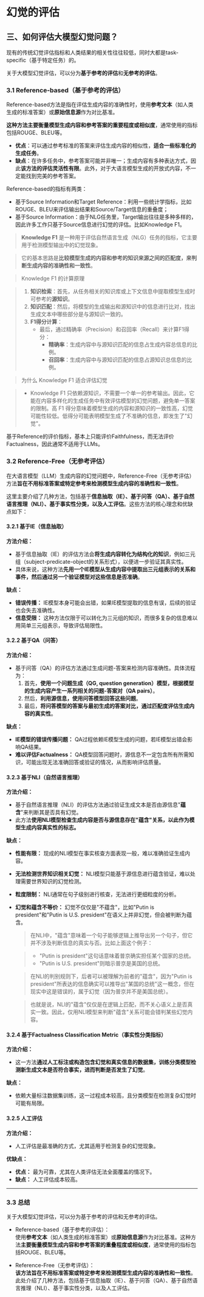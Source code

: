# 幻觉的评估

## 三、如何评估大模型幻觉问题？

现有的传统幻觉评估指标和人类结果的相关性往往较低，同时大都是task-specific（基于特定任务）的。

关于大模型幻觉评估，可以分为**基于参考的评估**和**无参考的评估**。

### 3.1 Reference-based（基于参考的评估）

Reference-based方法是指在评估生成内容的准确性时，使用**参考文本**（如人类生成的标准答案）或**原始信息源**作为对比基准。

**这种方法主要衡量模型生成内容和参考答案的重要程度或相似度**，通常使用的指标包括ROUGE、BLEU等。

- **优点**：可以通过参考标准的答案来评估生成内容的相似性，**适合一些标准化的生成任务**。
- **缺点**：在许多任务中，参考答案可能并非唯一；生成内容有多种表达方式，因此**该方法的评估灵活性有限**。此外，对于大语言模型生成的开放式内容，不一定能找到完美的参考答案。

Reference-based的指标有两类：

- 基于Source Information和Target Reference：利用一些统计学指标，比如ROUGE、BLEU来评估输出结果和Source/Target信息的重叠度；
- 基于Source Information：由于NLG任务里，Target输出往往是多种多样的，因此许多工作只基于Source信息进行幻觉的评估。比如Knowledge F1。

> **Knowledge F1** 是一种用于评估自然语言生成（NLG）任务的指标，它主要用于检测模型输出中的幻觉现象。

> 它的基本思路是**比较模型生成的内容和参考的知识来源之间的匹配度，来判断生成内容的准确性和一致性**。

> Knowledge F1 的计算原理

> 1. **知识检索**：首先，从任务相关的知识库或上下文信息中提取模型生成时可参考的**源知识**。
> 2. **知识匹配**：然后，将模型的生成输出和源知识中的信息进行比对，找出生成文本中哪些部分是与源知识一致的。
> 3. **F1得分计算**：
>     - 最后，通过精确率（Precision）和召回率（Recall）来计算F1得分：
>          - **精确率**：生成内容中与源知识匹配的信息占生成内容总信息的比例。
>          - **召回率**：生成内容中与源知识匹配的信息占源知识总信息的比例。

>  为什么 Knowledge F1 适合评估幻觉

> - Knowledge F1 只依赖源知识，不需要一个单一的参考输出。因此，它能在内容多样化的生成任务中有效评估模型的幻觉问题，避免单一答案的限制。高 F1 得分意味着模型生成的内容和源知识的一致性高，幻觉可能性较低。低得分可能表明模型生成了不准确的信息，即发生了"幻觉"。

基于Reference的评价指标，基本上只能评价Faithfulness，而无法评价Factualness，因此通常不适用于LLMs。


### 3.2 Reference-Free（无参考评估）

在大语言模型（LLM）生成内容的幻觉问题中，Reference-Free（无参考评估）方法**旨在不用标准答案或特定参考来检测模型生成内容的准确性和一致性**。

这里主要介绍了几种方法，包括基于**信息抽取（IE）、基于问答（QA）、基于自然语言推理（NLI）、基于事实性分类，以及人工评估**。这些方法的核心理念和优缺点如下：

#### 3.2.1 基于IE（信息抽取）

**方法介绍：**

- 基于信息抽取（IE）的评估方法会**将生成内容转化为结构化的知识**，例如三元组（subject-predicate-object的关系形式），以便进一步验证其真实性。
- 具体来说，这种方法**先用一个IE模型从生成内容中提取出三元组表示的关系和事件，然后通过另一个验证模型对这些信息是否准确**。

**缺点：**

- **错误传播：** IE模型本身可能会出错，如果IE模型提取的信息有误，后续的验证也会失去准确性。
- **信息受限：** 这种方法仅限于可以转化为三元组的知识，而很多复杂的信息难以用简单三元组表示，导致评估局限性。

#### 3.2.2 基于QA（问答）

**方法介绍：**

- 基于问答（QA）的评估方法通过生成问题-答案来检测内容准确性。具体流程为：
     1. 首先，**使用一个问题生成（QG, question generation）模型，根据模型的生成内容产生一系列相关的问题-答案对（QA pairs）**。
     2. 然后，**利用源信息，使用问答模型回答这些问题**。
     3. 最后，**将问答模型的答案与最初生成的答案对比，通过匹配度评估生成内容的真实性**。

**缺点：**

- **IE模型的错误传播问题：** QA过程依赖IE模型生成的问题，若IE模型出错会影响QA结果。
- **难以评估Factualness：** QA模型回答问题时，源信息不一定包含所有所需知识，可能出现无法准确回答或验证的情况，从而影响评估质量。


#### 3.2.3 基于NLI（自然语言推理）

**方法介绍：**

- 基于自然语言推理（NLI）的评估方法通过验证生成文本是否由源信息"**蕴含**"来判断其是否具有幻觉。
- 此方法**使用NLI模型检查生成内容是否与源信息存在"蕴含"关系，以此作为模型生成内容真实性的标志。**

**缺点：**

- **性能有限：** 现成的NLI模型在事实核查方面表现一般，难以准确验证生成内容。
- **无法检测世界知识相关幻觉：** NLI模型只能基于源信息进行蕴含验证，难以处理需要世界知识的幻觉检测。
- **粒度限制：** NLI通常在句子级别进行核查，无法进行更细粒度的分析。
- **幻觉和蕴含不等价：** 幻觉不仅仅是"不蕴含"，比如"Putin is president"和"Putin is U.S. president"在语义上并非幻觉，但会被判断为蕴含。

    > 在NLI中，"蕴含"意味着一个句子能够逻辑上推导出另一个句子，但它并不涉及判断信息的真实与否。比如上面这个例子：

    >   - "Putin is president"这句话意味着普京确实担任某个国家的总统。
    >   - "Putin is U.S. president"则暗示普京是美国的总统。

    > 在NLI的判别规则下，后者可以被理解为前者的"蕴含"，因为"Putin is president"所表达的信息确实可以推导出"某国的总统"这一概念，但在现实中这是错误的，属于幻觉（因为普京并不是美国总统）。

    > 也就是说，NLI的"蕴含"仅仅是在逻辑上匹配，而不关心语义上是否真实一致。因此，仅用NLI模型来判断"蕴含"关系可能会错判某些幻觉内容。


#### 3.2.4 基于Factualness Classification Metric（事实性分类指标）

**方法介绍：**

- 这一方法**通过人工标注或构造包含幻觉和真实信息的数据集，训练分类模型检测新生成文本是否符合事实，进而判断是否发生了幻觉**。

**缺点：**

- 依赖大量标注数据集训练，这一过程成本较高，且分类模型在检测复杂幻觉时可能有局限。

#### 3.2.5 人工评估

**方法介绍：**

- 人工评估是最准确的方式，尤其适用于检测复杂的幻觉现象。

**优缺点：**

- **优点：** 最为可靠，尤其在人类评估无法全面覆盖的情况下。
- **缺点：** 人工评估成本较高。

---

### 3.3 总结

关于大模型幻觉评估，可以分为基于参考的评估和无参考的评估。

- Reference-based（基于参考的评估）：  
  使用**参考文本**（如人类生成的标准答案）或**原始信息源**作为对比基准。这种方法**主要衡量模型生成内容和参考答案的重叠程度或相似度**，通常使用的指标包括ROUGE、BLEU等。
  
- Reference-Free（无参考评估）：  
  **该方法旨在不用标准答案或特定参考来检测模型生成内容的准确性和一致性**。此处介绍了几种方法，包括基于信息抽取（IE）、基于问答（QA）、基于自然语言推理（NLI）、基于事实性分类，以及人工评估。